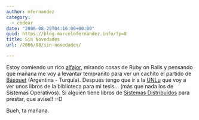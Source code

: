 ```yaml
---
author: mfernandez
category:
  - codear
date: "2006-08-29T04:16:00+00:00"
guid: https://blog.marcelofernandez.info/?p=8
title: Sin Novedades
url: /2006/08/sin-novedades/

---
```

Estoy comiendo un rico [alfajor,](http://es.wikipedia.org/wiki/Alfajor) mirando cosas de Ruby on Rails y pensando que mañana me voy a levantar tempranito para ver un cachito el partido de [Básquet](http://www.fiba.com/) (Argentina - Turquía). Después tengo que ir a la [UNLu](http://www.unlu.edu.ar/) que voy a ver unos libros de la biblioteca para mi tesis... (más que nada los de Sistemas Operativos). Si alguien tiene libros de [Sistemas Distribuidos](http://en.wikipedia.org/wiki/Distributed_system) para prestar, que avise!! :-D

Bueh, ta mañana.
